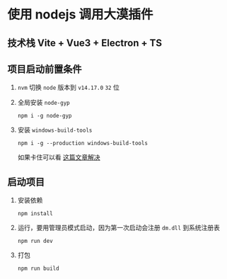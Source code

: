 # 使用 nodejs 调用大漠插件

## 技术栈 Vite + Vue3 + Electron + TS

## 项目启动前置条件

1. `nvm` 切换 `node` 版本到 `v14.17.0` `32` 位

2. 全局安装 `node-gyp`

    ```
    npm i -g node-gyp
    ```

3. 安装 `windows-build-tools`

    ```
    npm i -g --production windows-build-tools
    ```

    如果卡住可以看 [这篇文章解决](https://bbs.huaweicloud.com/forum.php?mod=viewthread&tid=170651&extra=&ordertype=1)

## 启动项目
1. 安装依赖

    ```
    npm install
    ```

2. 运行，要用管理员模式启动，因为第一次启动会注册 `dm.dll` 到系统注册表

    ```
    npm run dev
    ```

3. 打包

    ```
    npm run build
    ```